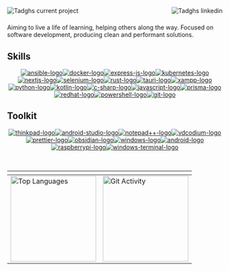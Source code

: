 <div align="center"><a href="https://github.com/tadghh/Shelf" target="_blank" rel="next"><img alt="Tadghs current project" align="left" src="https://img.shields.io/badge/Tadgh%20Henry-881185?style=for-the-badge&logo=none&logoColor=white"></a><a href="https://www.linkedin.com/in/tadghh" target="_blank" rel="alternate"><img alt="Tadghs linkedin" align="right" src="https://img.shields.io/badge/LinkedIn-0077B5?style=for-the-badge&logo=linkedin&logoColor=white"></a></div><h1></h1><span align="center">Aiming to live a life of learning, helping others along the way. Focused on software development, producing clean and performant solutions.</span><h2>Skills</h2><p align="center"><a href="#"><img alt="ansible-logo" src="https://img.shields.io/badge/Ansible-000000?style=for-the-badge&logo=ansible&logoColor=white"></a><a href="#"><img alt="docker-logo" src="https://img.shields.io/badge/Docker-2CA5E0?style=for-the-badge&logo=docker&logoColor=white"></a><a href="#"><img alt="express-js-logo" src="https://img.shields.io/badge/Express%20js-000000?style=for-the-badge&logo=express&logoColor=white"></a><a href="#"><img alt="kubernetes-logo" src="https://img.shields.io/badge/kubernetes-326ce5.svg?&style=for-the-badge&logo=kubernetes&logoColor=white"></a><a href="#"><img alt="nextjs-logo" src="https://img.shields.io/badge/next%20js-000000?style=for-the-badge&logo=nextdotjs&logoColor=white"></a><a href="#"><img alt="selenium-logo" src="https://img.shields.io/badge/Selenium-43B02A?style=for-the-badge&logo=Selenium&logoColor=white"></a><a href="#"><img alt="rust-logo" src="https://img.shields.io/badge/Rust-black?style=for-the-badge&logo=rust&logoColor=#E57324"></a><a href="#"><img alt="tauri-logo" src="https://img.shields.io/badge/Tauri-FFC131?style=for-the-badge&logo=Tauri&logoColor=white"></a><a href="#"><img alt="xampp-logo" src="https://img.shields.io/badge/Xampp-F37623?style=for-the-badge&logo=xampp&logoColor=white"></a><a href="#"><img alt="python-logo" src="https://img.shields.io/badge/Python-FFD43B?style=for-the-badge&logo=python&logoColor=blue"></a><a href="#"><img alt="kotlin-logo" src="https://img.shields.io/badge/Kotlin-0095D5?&style=for-the-badge&logo=kotlin&logoColor=white"></a><a href="#"><img alt="c-sharp-logo" src="https://img.shields.io/badge/C%23-239120?style=for-the-badge&logo=c-sharp&logoColor=white"></a><a href="#"><img alt="javascript-logo" src="https://img.shields.io/badge/JavaScript-323330?style=for-the-badge&logo=javascript&logoColor=F7DF1E"></a><a href="#"><img alt="prisma-logo" src="https://img.shields.io/badge/Prisma-3982CE?style=for-the-badge&logo=Prisma&logoColor=white"></a><a href="#"><img alt="redhat-logo" src="https://img.shields.io/badge/Red%20Hat-EE0000?style=for-the-badge&logo=redhat&logoColor=white"></a><a href="#"><img alt="powershell-logo" src="https://img.shields.io/badge/powershell-5391FE?style=for-the-badge&logo=powershell&logoColor=white"></a><a href="#"><img alt="git-logo" src="https://img.shields.io/badge/GIT-E44C30?style=for-the-badge&logo=git&logoColor=white"></a></p><h2>Toolkit</h2><p align="center"><a href="#"><img alt="thinkpad-logo" src="https://img.shields.io/badge/thinkpad-E2231A?style=for-the-badge&logo=lenovo&logoColor=white"></a><a href="#"><img alt="android-studio-logo" src="https://img.shields.io/badge/Android_Studio-3DDC84?style=for-the-badge&logo=android-studio&logoColor=white"></a><a href="#"><img alt="notepad++-logo" src="https://img.shields.io/badge/Notepad++-90E59A.svg?style=for-the-badge&logo=notepad%2B%2B&logoColor=black"></a><a href="#"><img alt="vdcodium-logo" src="https://img.shields.io/badge/VSCodium-0078D4?style=for-the-badge&logo=visual%20studio%20code&logoColor=white"></a><a href="#"><img alt="prettier-logo" src="https://img.shields.io/badge/prettier-1A2C34?style=for-the-badge&logo=prettier&logoColor=F7BA3E"></a><a href="#"><img alt="obsidian-logo" src="https://img.shields.io/badge/Obsidian-483699?style=for-the-badge&logo=Obsidian&logoColor=white"></a><a href="#"><img alt="windows-logo" src="https://img.shields.io/badge/Windows-0078D6?style=for-the-badge&logo=windows&logoColor=white"></a><a href="#"><img alt="android-logo" src="https://img.shields.io/badge/Android-3DDC84?style=for-the-badge&logo=android&logoColor=white"></a><a href="#"><img alt="raspberrypi-logo" src="https://img.shields.io/badge/Raspberry%20Pi-A22846?style=for-the-badge&logo=Raspberry%20Pi&logoColor=white"></a><a href="#"><img alt="windows-terminal-logo" src="https://img.shields.io/badge/windows%20terminal-4D4D4D?style=for-the-badge&logo=windows%20terminal&logoColor=white"></a></p><br>
<div align="center">

|<!-- -->    | <!-- -->   |
| ------------- | ------------- |
| <a href="https://github.com/tadghh"><img height=200 align="center" src="https://github-readme-stats.vercel.app/api/top-langs/?username=tadghh&theme=swift&hide_border=true&border_radius=6&include_all_commits=true&type=svg&count_private=true&layout=compact" alt="Top Languages"/></a>  | <a href="https://github.com/tadghh"><img align="center" height=200  src="https://streak-stats.demolab.com?user=tadghh&theme=swift&hide_border=true&border_radius=6&date_format=M%20j%5B%2C%20Y%5D&type=svg&hide_longest_streak=true" alt="Git Activity"/></a> 
</div>
